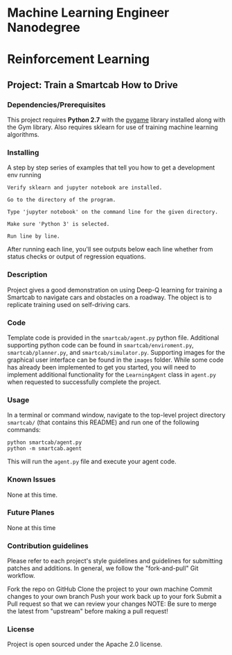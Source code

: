 # Machine Learning Engineer Nanodegree
# Reinforcement Learning
## Project: Train a Smartcab How to Drive

### Dependencies/Prerequisites

This project requires **Python 2.7** with the [pygame](https://www.pygame.org/wiki/GettingStarted
) library installed along with the Gym library.  Also requires sklearn for use of training machine learning algorithms.

### Installing

A step by step series of examples that tell you how to get a development env running

```
Verify sklearn and jupyter notebook are installed.
```

```
Go to the directory of the program.
```

```
Type 'jupyter notebook' on the command line for the given directory.
```

```
Make sure 'Python 3' is selected.
```

```
Run line by line.
```

After running each line, you'll see outputs below each line whether from status checks or output of regression equations.

### Description

Project gives a good demonstration on using Deep-Q learning for training a Smartcab to navigate cars and obstacles on a roadway.  The object is to replicate training used on self-driving cars.

### Code

Template code is provided in the `smartcab/agent.py` python file. Additional supporting python code can be found in `smartcab/enviroment.py`, `smartcab/planner.py`, and `smartcab/simulator.py`. Supporting images for the graphical user interface can be found in the `images` folder. While some code has already been implemented to get you started, you will need to implement additional functionality for the `LearningAgent` class in `agent.py` when requested to successfully complete the project. 

### Usage

In a terminal or command window, navigate to the top-level project directory `smartcab/` (that contains this README) and run one of the following commands:

```python smartcab/agent.py```  
```python -m smartcab.agent```

This will run the `agent.py` file and execute your agent code.

### Known Issues

None at this time.

### Future Planes

None at this time

### Contribution guidelines

Please refer to each project's style guidelines and guidelines for submitting patches and additions. In general, we follow the "fork-and-pull" Git workflow.

Fork the repo on GitHub
Clone the project to your own machine
Commit changes to your own branch
Push your work back up to your fork
Submit a Pull request so that we can review your changes
NOTE: Be sure to merge the latest from "upstream" before making a pull request!

### License

Project is open sourced under the Apache 2.0 license.
